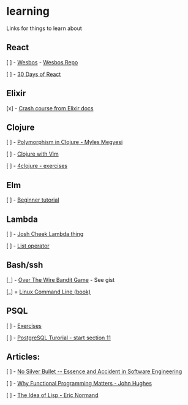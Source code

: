 # learning
Links for things to learn about

## React
[ ] - [Wesbos](https://courses.wesbos.com/account/access/5a8b56f94ea3f06ee903b4f7)
    - [Wesbos Repo](https://github.com/jwharrow/React-For-Beginners-Starter-Files/tree/joe-harrow)
    
[ ] - [30 Days of React](https://www.fullstackreact.com/assets/media/sGEMe/MNzue/30-days-of-react-ebook-fullstackio.pdf?inf_contact_key=c0a2b93c2f34748a3195ae611b3206297e9ec9663d6cdfaa7b136844c4c21b6f)

    
## Elixir
[x] - [Crash course from Elixir docs](https://elixir-lang.org/crash-course.html)

## Clojure
[ ] - [Polymorphism in Clojure - Myles Megyesi](https://8thlight.com/blog/myles-megyesi/2012/04/26/polymorphism-in-clojure.html)

[ ] - [Clojure with Vim](http://clojure-doc.org/articles/tutorials/vim_fireplace.html)

[ ] - [4clojure - exercises](http://www.4clojure.com/problem/53#prob-title)

## Elm
[ ] - [Beginner tutorial](http://elmprogramming.com/)

## Lambda
[ ] - [Josh Cheek Lambda thing](https://internetsfamo.us/lambda/)

[ ] - [List operator](https://gist.github.com/jwharrow/d7a59d0001888ad30b9f0d928e731799)

## Bash/ssh
[_] - [Over The Wire Bandit Game](http://overthewire.org/wargames/bandit/) - See gist

[_] = [Linux Command Line (book)](https://nostarch.com/tlcl)

## PSQL
[ ] - [Exercises](https://pgexercises.com/)

[ ] - [PostgreSQL Turorial - start section 11](http://www.postgresqltutorial.com/)

## Articles:
[ ] - [No Silver Bullet -- Essence and Accident in Software Engineering](http://worrydream.com/refs/Brooks-NoSilverBullet.pdf#45)

[ ] - [Why Functional Programming Matters - John Hughes](https://www.cs.kent.ac.uk/people/staff/dat/miranda/whyfp90.pdf)

[ ] - [The Idea of Lisp - Eric Normand](https://dev.to/ericnormand/the-idea-of-lisp)
